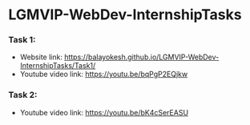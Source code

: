 # LGMVIP-WebDev-InternshipTasks

### Task 1: 
 * Website link: https://balayokesh.github.io/LGMVIP-WebDev-InternshipTasks/Task1/  
 * Youtube video link: https://youtu.be/bqPgP2EQjkw

### Task 2:
 * Youtube video link: https://youtu.be/bK4cSerEASU
